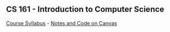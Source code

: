 ## CS 161 - Introduction to Computer Science

[Course Syllabus](CS161-syllabus.pdf) - [Notes and Code on Canvas](https://canvas.pugetsound.edu)

<!-- David's schedule generator! Do not touch -->
<div id="schedule">&nbsp;</div>
<script type="text/javascript" src="../calendar.js"></script>
<script type="text/javascript" src="schedule.js"></script>
<!-- End -->
